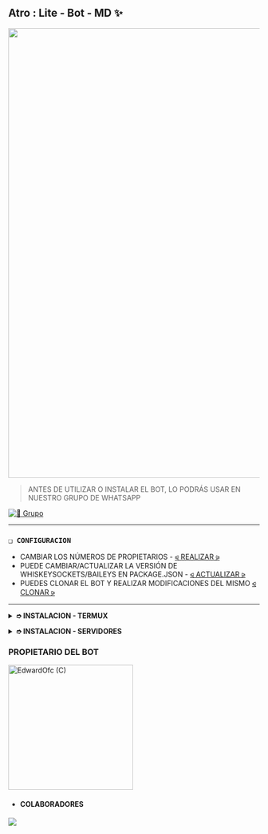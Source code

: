 ## Atro : Lite - Bot - MD ✨

<p align="center">
<img src="https://telegra.ph/file/d7e24ffa346e3ed2d0c37.jpg" alt="" width="900"/>
</p> 

> ANTES DE UTILIZAR O INSTALAR EL BOT, LO PODRÁS USAR EN NUESTRO GRUPO DE WHATSAPP

<a href="https://chat.whatsapp.com/IPXgNBsAyYD1XVKnRexkF5"><img alt="🦉 Grupo" src="https://img.shields.io/badge/Grupo-25D366?style=for-the-badge&logo=whatsapp&logoColor=white"/></a>

***
### `❑ CONFIGURACION`
- CAMBIAR LOS NÚMEROS DE PROPIETARIOS - [⪨ REALIZAR ⪩](https://github.com/Edwardofc/Atro-Lite-Bot-MD/blob/main/config.js#L6)
- PUEDE CAMBIAR/ACTUALIZAR LA VERSIÓN DE WHISKEYSOCKETS/BAILEYS EN PACKAGE.JSON - [⪨ ACTUALIZAR ⪩](https://github.com/Edwardofc/Atro-Lite-Bot-MD/blob/main/package.json#L42)
- PUEDES CLONAR EL BOT Y REALIZAR MODIFICACIONES DEL MISMO [⪨ CLONAR ⪩](https://github.com/Edwardofc/Atro-Lite-Bot-MD/fork)
***

<b><details><summary>➮ INSTALACION - TERMUX</summary></b>  
 - #### ✰ INSTALACION POR TERMUX

> Comandos Para Instalar Atro-Lite-Bot-MD Forma Automatica Por Termux.

<!-- Instalación-->

```bash
termux-setup-storage
```
```bash
apt update -y && yes | apt upgrade && pkg install -y bash wget mpv && wget -O - https://raw.githubusercontent.com/Edwardofc/Atro-Lite-Bot-MD/master/atro.sh | bash
```

- #### 🦉📍 Instalacion Manual Por Termux
```bash
termux-setup-storage
```
```bash
apt update && apt upgrade && pkg install -y git nodejs ffmpeg imagemagick yarn
```
```bash
git clone https://github.com/Edwardofc/Atro-Bot-Lite-MD && cd Atro-Bot-Lite-MD
```
```bash
yarn install && npm install
```
```bash
npm start
```

- #### 🦉📍 Activar En Caso De Detenerse En Termux
> Escribe Estos Comandos Uno Por Uno
```bash
> cd
> cd Atro-Lite-bot-MD
> npm start
```
----
</details>

<b><details><summary>➮ INSTALACION - SERVIDORES</summary></b>

- ### ✰ INSTALACION POR CODESPACES

[`CREAR SERVIDOR`](https://github.com/codespaces/new?skip_quickstart=true&machine=basicLinux32gb&repo=674862525&ref=main&geo=UsEast)
***


- ### Activar En Replit

[![Run on Repl.it](https://repl.it/badge/github/Edwardofc/Atro-Lite-Bot-MD)](https://repl.it/github/Edwardofc/Atro-Lite-Bot-MD) 
----  

- ### ✰ ACTIVACIÓN EN KOYED

[![Deploy to Koyeb](https://www.koyeb.com/static/images/deploy/button.svg)](https://app.koyeb.com/deploy?type=git&repository=https://github.com/Edwardofc/Atro-Lite-Bot-MD&branch=master&name=curiositybot)
----  
- ### ✰ ACTIVACIÓN EN RENDER

[![Deploy to Render](https://render.com/images/deploy-to-render-button.svg)](https://dashboard.render.com/blueprint/new?repo=https%3A%2F%2Fgithub.com%2FEdwardofc%Atro-Lite-Bot-MD) 
----  
- ### ☁️ VORTEXUS CLOUD - HOST
> Integra Atro-Lite-Bot-MD en un servicio de alojamiento 24/7 online 

<a href="https://vortexuscloud.com"><img src="https://telegra.ph/file/4bd3d8d14e5683073d4f3.jpg" height="125px"></a>
### vortexus cloud

- **Pagina Oficial De Vortexus:** [`Vortexuscloud`](https://vortexuscloud.com)
- **Crear cuenta en la Dashboard:** [`Dashboard`](https://youtu.be/JUg7DWUY6_Y?si=DHwk9dwjvWdPEIBJ)
- **Dashboard:** [`Dash`](https://dash.vortexuscloud.com)
- **Panel:** [`Aquí`](https://panel.vortexuscloud.com)
- **Contacto:** [`Aquí`](https://wa.me/258858119033) 
- **Canal de WhatsApp:** [`Aquí`](https://whatsapp.com/channel/0029Va8ZD6O3mFXxTPl1m13A)

- [x] **Configuración** <details><summary>**Ajustes del Servidor - Atro-Lite-Bot-MD**</summary><img src="https://telegra.ph/file/524ab6e15b912d9cdb777.jpg"></details>
------------------

- ### ☂️ Activar En Heroku ☂️
para usuarios del heroku

[![Deploy](https://www.herokucdn.com/deploy/button.svg)](https://heroku.com/deploy?template=https://github.com/Edwardofc/Atro-Lite-Bot-MD1)

#### HEROKU BUILDPACK
| BUILDACKS | LINK |
|--------|--------|
| **FFMPEG** |[CLICK](https://github.com/jonathanong/heroku-buildpack-ffmpeg-latest) |
| **IMAGEMAGICK** | [CLICK](https://github.com/DuckyTeam/heroku-buildpack-imagemagick) |

***

</details>

### PROPIETARIO DEL BOT
<a href="https://github.com/Edwardofc"><img src="https://github.com/Edwardofc.png" width="250" height="250" alt="EdwardOfc (C)"/></a>

- #### COLABORADORES 
<a href="https://github.com/Edwardofc/Atro-Lite-Bot-MD/graphs/contributors">
<img src="https://contrib.rocks/image?repo=Edwardofc/Atro-Lite-Bot-MD" /> 
</a>

